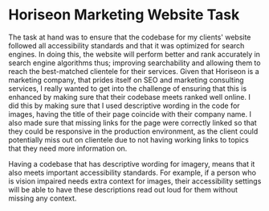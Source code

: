 # Horiseon Marketing Website Task

The task at hand was to ensure that the codebase for my clients' website followed all accessibility standards and that it was optimized for search engines. In doing this, the website will perform better and rank accurately in search engine algorithms thus; improving searchability and allowing them to reach the best-matched clientele for their services. 
Given that Horiseon is a marketing company, that prides itself on SEO and marketing consulting services, I really wanted to get into the challenge of ensuring that this is enhanced by making sure that their codebase meets ranked well online. I did this by making sure that I used descriptive wording in the code for images, having the title of their page coincide with their company name. I also made sure that missing links for the page were correctly linked so that they could be responsive in the production environment, as the client could potentially miss out on clientele due to not having working links to topics that they need more information on.

Having a codebase that has descriptive wording for imagery, means that it also meets important accessibility standards. For example, if a person who is vision impaired needs extra context for images, their accessibility settings will be able to have these descriptions read out loud for them without missing any context.


